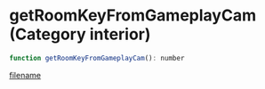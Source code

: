 # getRoomKeyFromGameplayCam (Category interior)

```js
function getRoomKeyFromGameplayCam(): number
```

[filename](getRoomKeyFromGameplayCam_m.md ':include')